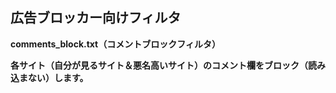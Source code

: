 ## 広告ブロッカー向けフィルタ

<strong>comments_block.txt（コメントブロックフィルタ）<strong>
  
各サイト（自分が見るサイト＆悪名高いサイト）のコメント欄をブロック（読み込まない）します。
